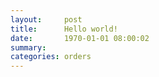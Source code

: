 ```yaml
---
layout:     post
title:      Hello world!
date:       1970-01-01 08:00:02
summary:    
categories: orders
---
```


